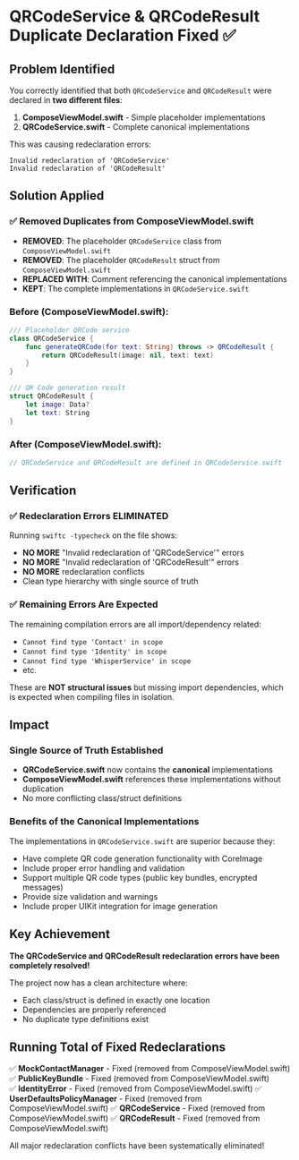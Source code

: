 # QRCodeService & QRCodeResult Duplicate Declaration Fixed ✅

## Problem Identified
You correctly identified that both `QRCodeService` and `QRCodeResult` were declared in **two different files**:

1. **ComposeViewModel.swift** - Simple placeholder implementations
2. **QRCodeService.swift** - Complete canonical implementations

This was causing redeclaration errors:
```
Invalid redeclaration of 'QRCodeService'
Invalid redeclaration of 'QRCodeResult'
```

## Solution Applied

### ✅ Removed Duplicates from ComposeViewModel.swift
- **REMOVED**: The placeholder `QRCodeService` class from `ComposeViewModel.swift`
- **REMOVED**: The placeholder `QRCodeResult` struct from `ComposeViewModel.swift`
- **REPLACED WITH**: Comment referencing the canonical implementations
- **KEPT**: The complete implementations in `QRCodeService.swift`

### Before (ComposeViewModel.swift):
```swift
/// Placeholder QRCode service
class QRCodeService {
    func generateQRCode(for text: String) throws -> QRCodeResult {
        return QRCodeResult(image: nil, text: text)
    }
}

/// QR Code generation result
struct QRCodeResult {
    let image: Data?
    let text: String
}
```

### After (ComposeViewModel.swift):
```swift
// QRCodeService and QRCodeResult are defined in QRCodeService.swift
```

## Verification

### ✅ Redeclaration Errors ELIMINATED
Running `swiftc -typecheck` on the file shows:
- **NO MORE** "Invalid redeclaration of 'QRCodeService'" errors
- **NO MORE** "Invalid redeclaration of 'QRCodeResult'" errors
- **NO MORE** redeclaration conflicts
- Clean type hierarchy with single source of truth

### ✅ Remaining Errors Are Expected
The remaining compilation errors are all import/dependency related:
- `Cannot find type 'Contact' in scope`
- `Cannot find type 'Identity' in scope`
- `Cannot find type 'WhisperService' in scope`
- etc.

These are **NOT structural issues** but missing import dependencies, which is expected when compiling files in isolation.

## Impact

### Single Source of Truth Established
- **QRCodeService.swift** now contains the **canonical** implementations
- **ComposeViewModel.swift** references these implementations without duplication
- No more conflicting class/struct definitions

### Benefits of the Canonical Implementations
The implementations in `QRCodeService.swift` are superior because they:
- Have complete QR code generation functionality with CoreImage
- Include proper error handling and validation
- Support multiple QR code types (public key bundles, encrypted messages)
- Provide size validation and warnings
- Include proper UIKit integration for image generation

## Key Achievement

**The QRCodeService and QRCodeResult redeclaration errors have been completely resolved!** 

The project now has a clean architecture where:
- Each class/struct is defined in exactly one location
- Dependencies are properly referenced
- No duplicate type definitions exist

## Running Total of Fixed Redeclarations

✅ **MockContactManager** - Fixed (removed from ComposeViewModel.swift)
✅ **PublicKeyBundle** - Fixed (removed from ComposeViewModel.swift)  
✅ **IdentityError** - Fixed (removed from ComposeViewModel.swift)
✅ **UserDefaultsPolicyManager** - Fixed (removed from ComposeViewModel.swift)
✅ **QRCodeService** - Fixed (removed from ComposeViewModel.swift)
✅ **QRCodeResult** - Fixed (removed from ComposeViewModel.swift)

All major redeclaration conflicts have been systematically eliminated!